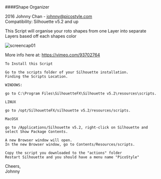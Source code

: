 
####Shape Organizer

2016 Johnny Chan - johnny@picostyle.com <br />
Compatibility: Silhouette v5.2 and up

This Script will organise your roto shapes from one Layer into separate Layers based off each shapes color

![screencap01](https://raw.githubusercontent.com/picostyle/ShapeOrganizer/master/shapeOrganizer.png)

More info here at: https://vimeo.com/93702764

```
To Install this Script

Go to the scripts folder of your Silhouette installation.
Finding the Scripts Location.

WINDOWS:

go to C:\Program Files\SilhouetteFX\Silhouette v5.2\resources\scripts.

LINUX

go to /opt/SilhouetteFX/silhouette v5.2/resources/scripts.

MacOSX

go to /Applications/Silhouette v5.2, right-click on Silhouette and select Show Package Contents.

A new Browser window will open.
In the new Browser window, go to Contents/Resources/scripts.

Copy the script you downloaded to the "actions" folder
Restart Silhouette and you should have a menu name "PicoStyle"
```

Cheers, <br />
Johnny
